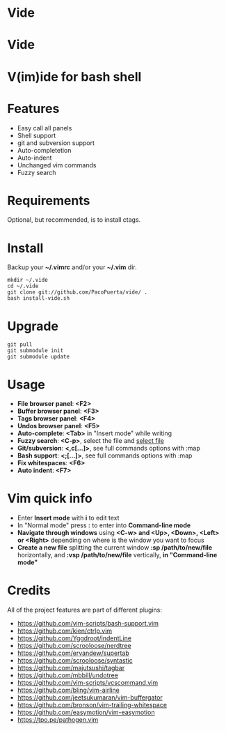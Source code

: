 # Vide
Vide
========

V(im)ide for bash shell
========

Features
========

* Easy call all panels
* Shell support
* git and subversion support
* Auto-completetion
* Auto-indent
* Unchanged vim commands
* Fuzzy search

Requirements
=========
Optional, but recommended, is to install ctags.

Install
=========
Backup your **~/.vimrc** and/or your **~/.vim** dir.

    mkdir ~/.vide
    cd ~/.vide
    git clone git://github.com/PacoPuerta/vide/ .
    bash install-vide.sh

Upgrade
=======

    git pull
    git submodule init
    git submodule update

Usage
=====

* **File browser panel**: **\<F2\>**
* **Buffer browser panel**: **\<F3\>**
* **Tags browser panel**: **\<F4\>**
* **Undos browser panel**: **\<F5\>**
* **Auto-complete**: **\<Tab\>** in "Insert mode" while writing
* **Fuzzy search**: **\<C-p\>**, select the file and [select file](#selecting-files)
* **Git/subversion**: **\<,c[...]\>**, see full commands options with :map
* **Bash support**: **\<;[...]\>**, see full commands options with :map
* **Fix whitespaces**: **\<F6\>**
* **Auto indent**: **\<F7\>**

Vim quick info
==============
* Enter **Insert mode** with **i** to edit text
* In "Normal mode" press **:** to enter into **Command-line mode**
* **Navigate through windows** using **\<C-w\> and \<Up\>, \<Down\>, \<Left\> or \<Right\>** depending on where is the window you want to focus
* **Create a new file** splitting the current window **:sp /path/to/new/file** horizontally, and **:vsp /path/to/new/file** vertically, **in "Command-line mode"**

Credits
======================
All of the project features are part of different plugins:

* https://github.com/vim-scripts/bash-support.vim
* https://github.com/kien/ctrlp.vim
* https://github.com/Yggdroot/indentLine
* https://github.com/scrooloose/nerdtree
* https://github.com/ervandew/supertab
* https://github.com/scrooloose/syntastic
* https://github.com/majutsushi/tagbar
* https://github.com/mbbill/undotree
* https://github.com/vim-scripts/vcscommand.vim
* https://github.com/bling/vim-airline
* https://github.com/jeetsukumaran/vim-buffergator
* https://github.com/bronson/vim-trailing-whitespace
* https://github.com/easymotion/vim-easymotion
* https://tpo.pe/pathogen.vim

